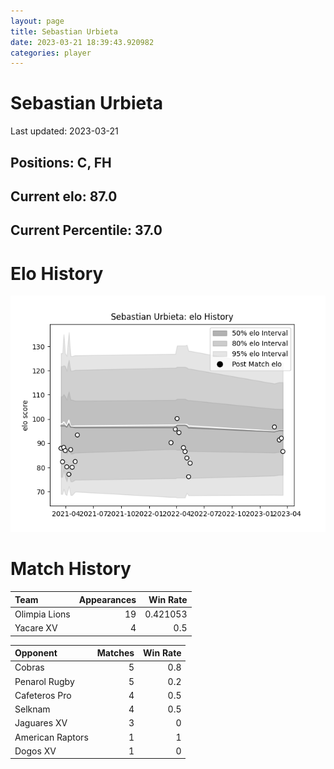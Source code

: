 ```yaml
---  
layout: page  
title: Sebastian Urbieta  
date: 2023-03-21 18:39:43.920982  
categories: player  
---
```

# Sebastian Urbieta


Last updated: 2023-03-21
## Positions: C, FH

## Current elo: 87.0

## Current Percentile: 37.0

# Elo History


![elo history](history_SebastianUrbieta.png)
# Match History


| Team          |   Appearances |   Win Rate |
|:--------------|--------------:|-----------:|
| Olimpia Lions |            19 |   0.421053 |
| Yacare XV     |             4 |   0.5      |

| Opponent         |   Matches |   Win Rate |
|:-----------------|----------:|-----------:|
| Cobras           |         5 |        0.8 |
| Penarol Rugby    |         5 |        0.2 |
| Cafeteros Pro    |         4 |        0.5 |
| Selknam          |         4 |        0.5 |
| Jaguares XV      |         3 |        0   |
| American Raptors |         1 |        1   |
| Dogos XV         |         1 |        0   |